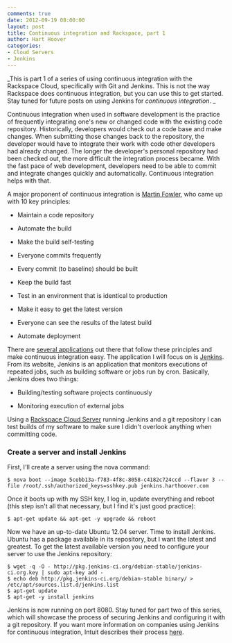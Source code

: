 ```yaml
---
comments: true
date: 2012-09-19 08:00:00
layout: post
title: Continuous integration and Rackspace, part 1
author: Hart Hoover
categories:
- Cloud Servers
- Jenkins
---
```


_This is part 1 of a series of using continuous integration with the Rackspace Cloud, specifically with Git and Jenkins. This is not the way Rackspace does continuous integration, but you can use this to get started. Stay tuned for future posts on using Jenkins for _continuous integration_.
_

Continuous integration when used in software development is the practice of frequently integrating one's new or changed code with the existing code repository. Historically, developers would check out a code base and make changes. When submitting those changes back to the repository, the developer would have to integrate their work with code other developers had already changed. The longer the developer's personal repository had been checked out, the more difficult the integration process became. With the fast pace of web development, developers need to be able to commit and integrate changes quickly and automatically. Continuous integration helps with that.

<!-- more -->

A major proponent of continuous integration is [Martin Fowler](http://en.wikipedia.org/wiki/Martin_Fowler), who came up with 10 key principles:

	
  * Maintain a code repository

	
  * Automate the build

	
  * Make the build self-testing

	
  * Everyone commits frequently

	
  * Every commit (to baseline) should be built

	
  * Keep the build fast

	
  * Test in an environment that is identical to production

	
  * Make it easy to get the latest version

	
  * Everyone can see the results of the latest build

	
  * Automate deployment


There are [several applications](http://en.wikipedia.org/wiki/Comparison_of_continuous_integration_software) out there that follow these principles and make continuous integration easy. The application I will focus on is [Jenkins](http://jenkins-ci.org/). From its website, Jenkins is an application that monitors executions of repeated jobs, such as building software or jobs run by cron. Basically, Jenkins does two things:

	
  * Building/testing software projects continuously

	
  * Monitoring execution of external jobs


Using a [Rackspace Cloud Server](http://www.rackspace.com/cloud/public/servers/) running Jenkins and a git repository I can test builds of my software to make sure I didn't overlook anything when committing code.


### Create a server and install Jenkins


First, I'll create a server using the nova command:

    
    $ nova boot --image 5cebb13a-f783-4f8c-8058-c4182c724ccd --flavor 3 --file /root/.ssh/authorized_keys=sshkey.pub jenkins.harthoover.com


Once it boots up with my SSH key, I log in, update everything and reboot (this step isn't all that necessary, but I find it's just good practice):

    
    $ apt-get update && apt-get -y upgrade && reboot


Now we have an up-to-date Ubuntu 12.04 server. Time to install Jenkins. Ubuntu has a package available in its repository, but I want the latest and greatest. To get the latest available version you need to configure your server to use the Jenkins repository:

    
    $ wget -q -O - http://pkg.jenkins-ci.org/debian-stable/jenkins-ci.org.key | sudo apt-key add -
    $ echo deb http://pkg.jenkins-ci.org/debian-stable binary/ > /etc/apt/sources.list.d/jenkins.list
    $ apt-get update
    $ apt-get -y install jenkins


Jenkins is now running on port 8080. Stay tuned for part two of this series, which will showcase the process of securing Jenkins and configuring it with a git repository. If you want more information on companies using Jenkins for continuous integration, Intuit describes their process [here](http://www.drdobbs.com/tools/building-quickbooks-how-intuit-manages-1/240003694?pgno=1).
